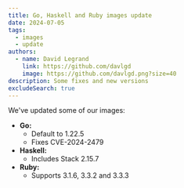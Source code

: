 ```yaml
---
title: Go, Haskell and Ruby images update
date: 2024-07-05
tags:
  - images
  - update
authors:
  - name: David Legrand
    link: https://github.com/davlgd
    image: https://github.com/davlgd.png?size=40
description: Some fixes and new versions
excludeSearch: true
---
```


We've updated some of our images:

* **Go:**
  * Default to 1.22.5
  * Fixes CVE-2024-2479
* **Haskell:**
  * Includes Stack 2.15.7
* **Ruby:**
  * Supports 3.1.6, 3.3.2 and 3.3.3
